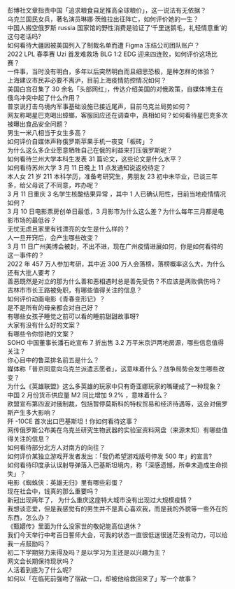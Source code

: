 彭博社文章指责中国「追求粮食自足推高全球粮价」，这一说法有无依据？  
乌克兰国民女兵，著名演员琳娜·茨维拉出征阵亡，如何评价她的一生？  
中国人搬空俄罗斯 russia 国家馆的野性消费是验证了‘千里送鹅毛，礼轻情意重’的这句老话吗?  
如何看待大疆因被美国列入了制裁名单而遭 Figma 冻结公司团队账户？  
2022 LPL 春季赛 Uzi 首发难救场 BLG 1:2 EDG 迎来四连败，如何评价这场比赛？  
一件事，当时没有明白，多年以后突然明白而且细思恐极，是种怎样的体验？  
上海建议市民非必要不离沪，目前上海疫情防控情况如何？  
美国白宫召集了 30 余名「头部网红」，传达介绍美国的对俄政策，自媒体博主在俄乌冲突中起了什么作用？  
普京说打击乌境内军事基础设施已接近尾声，目前乌克兰局势如何？  
网友称喝星巴克喝出蟑螂，客服回应还在调查中，真相如何？如何看待星巴克多次被曝出食品安全问题？  
男生一米八相当于女生多高？  
如何评价自媒体声称俄罗斯苹果手机一夜变「板砖」？  
为什么这么多企业愿意牺牲自己在俄的利益来打压俄罗斯呢？  
如何看待兰州大学本科生发表 31 篇论文，这些论文是什么水平？  
如何看待苏州大学 3 月 11 日晚上 11 点发通知说返校待定？  
本人女 21 岁 211 本科学历，准备考研究生，男朋友 23 初中未毕业，已谈三年多，给父母说了不同意，咋办呢？  
3 月 11 日重庆 3 名学生核酸结果异常 ，其中 1 人已确认阳性，目前当地疫情情况如何？  
3 月 10 日电影票房创单日最低，3 月影市为什么这么差？为什么每年三月都是电影市场的最低谷？  
无忧无虑且家里有钱漂亮的女生是什么样的？  
人一旦开窍后，会产生哪些改变？  
3 月 11 日广州美博会被封，不出不进，现在广州疫情进展如何，你是如何看待的这一事件的？  
2022 年 457 万人参加考研，其中近 300 万人会落榜，落榜概率这么大，为什么还有大批人要考？  
善恶既然是对立的那为什么善和恶相遇时总是善先受伤？不应该是两败俱伤吗？  
吉林市市长王路被免职，有哪些值得关注的信息？  
如何评价动画电影《青春变形记》？  
是不是所有的母亲都会对自己好？  
有哪些女孩子睡觉之前可以看的睡前甜甜故事呀?  
大家有没有什么好的文案？  
有哪些令你惊艳的文案？  
SOHO 中国董事长潘石屹宣布 7 折出售 3.2 万平米京沪两地房源，哪些信息值得关注？  
你心目中的鲁菜排名前五是什么？  
媒体称「普京同意向乌克兰派遣志愿者」，这意味着什么？战争局势会发生哪些改变？  
为什么《英雄联盟》这么多英雄的玩家中只有奇亚娜玩家的嘴硬成了一种现象？  
中国 2 月份货币供应量 M2 同比增加 9.2% ，意味着什么？  
欧盟宣布第四波对俄制裁，包括暂停莫斯科的特权贸易和经济待遇等，这会对俄罗斯产生多大影响？  
歼 -10CE 首次出口巴基斯坦！你如何看待这事？  
网传俄罗斯公布美在乌克兰研究生物武器的实验室资料网盘（来源未知）有哪些值得关注的信息？  
如何看待部分北方人对南方的向往？  
如何评价某独立游戏开发者发出：「我仍希望游戏版号停发 500 年」的宣言?  
如何看待印度承认误射导弹落入巴基斯坦境内，称「深感遗憾，所幸未造成生命损失」？  
电影《蜘蛛侠：英雄无归》里有哪些彩蛋？  
现在社会中，钱真的那么重要吗？  
新冠出现两年了， 为什么重庆这座特大城市没有出现过大规模疫情？  
我想谈恋爱，但是我感觉有的男生并不是真心喜欢我，而是我的外貌等一些外在的东西，怎么办？  
《甄嬛传》里面为什么没家世的敬妃能高位退休？  
我们今天举行中考百日誓师大会，可我的状态一直很低迷很迷茫没有动力，可以给我一点鼓励吗？  
初二下学期努力来得及吗？是以学习为主还是以兴趣为主？  
网文会长期保持现状吗？  
人活着到底为了什么呢?  
如何以「在临死前强吻了宿敌一口，却被他给救回来了」写一个故事？  

